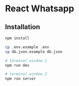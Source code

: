 # React Whatsapp

## Installation

```bash
npm install

cp .env.example .env
cp db.json.example db.json

# terminal window 1
npm run dev

# terminal window 2
npm run server
```
